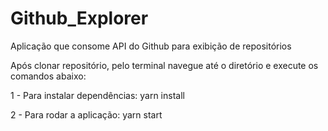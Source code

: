 # Github_Explorer
Aplicação que consome API do Github para exibição de repositórios

Após clonar repositório, pelo terminal navegue até o diretório e execute os comandos abaixo:

1 - Para instalar dependências: yarn install

2 - Para rodar a aplicação: yarn start
